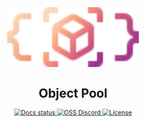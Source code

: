 <div align="center">
    <img src=".moonwave/static/logo.svg" alt="Matter" width="300" />
    <h1>Object Pool</h1>
</div>
<div align="center">
    <a href="https://frqstbite.github.io/object-pool/">
        <img src="https://github.com/frqstbite/object-pool/actions/workflows/docs.yml/badge.svg" alt="Docs status" />
    </a>
    <a href="https://discord.gg/6cvzthZC4X">
        <img src="https://img.shields.io/discord/385151591524597761?label=need%20help%3F&logo=discord&logoColor=%2300BE9B&color=%2300BE9B&link=https%3A%2F%2Fdiscord.gg%2Fr4qaSqKMqq" alt="OSS Discord" />
    </a>
    <a href="LICENSE.md">
        <img src="https://img.shields.io/github/license/frqstbite/object-pool" alt="License" />
    </a>
</div>